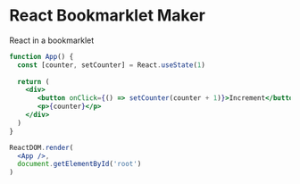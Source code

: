 # React Bookmarklet Maker
React in a bookmarklet
```jsx
function App() {
  const [counter, setCounter] = React.useState(1)
  
  return (
    <div>
       <button onClick={() => setCounter(counter + 1)}>Increment</button>
       <p>{counter}</p>
    </div>
  )
}

ReactDOM.render(
  <App />,
  document.getElementById('root')
)
```

